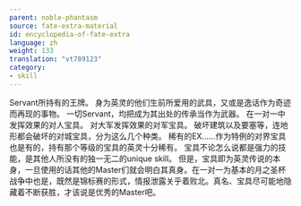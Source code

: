 ```yaml
---
parent: noble-phantasm
source: fate-extra-material
id: encyclopedia-of-fate-extra
language: zh
weight: 133
translation: "vt789123"
category:
- skill
---
```


Servant所持有的王牌。
身为英灵的他们生前所爱用的武具，又或是逸话作为奇迹而再现的事物。
一切Servant，均把成为其出处的传承当作为武器。
在一对一中发挥效果的对人宝具。
对大军发挥效果的对军宝具。
破坏建筑以及要塞等，连地形都会破坏的对城宝具，分为这么几个种类。
稀有的EX……作为特例的对界宝具也是有的，持有那个等级的宝具的英灵十分稀有。
宝具不论怎么说都是强力的技能，是其他人所没有的独一无二的unique skill。
但是，宝具即为英灵传说的本身，一旦使用的话其他的Master们就会明白其真身。在一对一为基本的月之圣杯战争中也是，既然是锦标赛的形式，情报泄露关乎着败北。真名、宝具尽可能地隐藏着不断获胜，才该说是优秀的Master吧。

